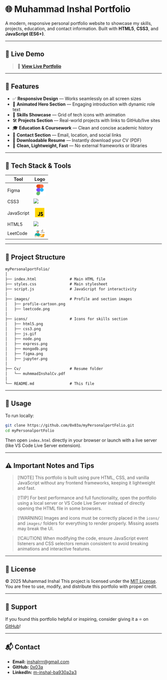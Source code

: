 
# 🌐 Muhammad Inshal Portfolio

A modern, responsive personal portfolio website to showcase my skills, projects, education, and contact information. Built with **HTML5**, **CSS3**, and **JavaScript (ES6+)**.

---

## 🚀 Live Demo

> 🔗 [**View Live Portfolio**](https://0x03a.github.io/My-Portfolio/)  


---

## 🌟 Features

- ✅ **Responsive Design** — Works seamlessly on all screen sizes  
- 🎯 **Animated Hero Section** — Engaging introduction with dynamic role text  
- 🧠 **Skills Showcase** — Grid of tech icons with animation  
- 🛠️ **Projects Section** — Real-world projects with links to GitHub/live sites  
- 🎓 **Education & Coursework** — Clean and concise academic history  
- 📩 **Contact Section** — Email, location, and social links  
- 📄 **Downloadable Resume** — Instantly download your CV (PDF)  
- 🌙 **Clean, Lightweight, Fast** — No external frameworks or libraries  

---

## 🧰 Tech Stack & Tools

| Tool       | Logo                                                                 |
|------------|----------------------------------------------------------------------|
| Figma      | <img src="icons/icons8-figma-50.png" width="40"/>                   |
| CSS3       | <img src="https://icon2.cleanpng.com/20180510/biw/kisspng-html-css-design-and-build-web-sites-web-develop-5af50c33acf486.1786193415260088837084.jpg" width="40"/> |
| JavaScript | <img src="icons/jsgif.gif" width="40"/>                              |
| HTML5      | <img src="https://encrypted-tbn0.gstatic.com/images?q=tbn:ANd9GcTTuspKjKxXgABkRelAAyT-yjDbapueYgL-ag&s" width="40"/> |
| LeetCode   | <img src="images/leetcode.png" width="40"/>                          |


---

## 📁 Project Structure

```plaintext
myPersonalportFolio/
│
├── index.html               # Main HTML file
├── styles.css               # Main stylesheet
├── script.js                # JavaScript for interactivity
│
├── images/                  # Profile and section images
│   ├── profile-cartoon.png
│   ├── leetcode.png
│
├── icons/                   # Icons for skills section
│   ├── html5.png
│   ├── css3.png
│   ├── js.gif
│   ├── node.png
│   ├── express.png
│   ├── mongodb.png
│   ├── figma.png
│   ├── jupyter.png
│
├── Cv/                      # Resume folder
│   └── muhmmadInshalCv.pdf
│
└── README.md                # This file
````

---

## 📄 Usage

To run locally:

```bash
git clone https://github.com/0x03a/myPersonalportFolio.git
cd myPersonalportFolio
```

Then open `index.html` directly in your browser or launch with a live server (like VS Code Live Server extension).

---

## ⚠️ Important Notes and Tips

> \[!NOTE]
> This portfolio is built using pure HTML, CSS, and vanilla JavaScript without any frontend frameworks, keeping it lightweight and fast.

> \[!TIP]
> For best performance and full functionality, open the portfolio using a local server or VS Code Live Server instead of directly opening the HTML file in some browsers.

> \[!WARNING]
> Images and icons must be correctly placed in the `icons/` and `images/` folders for everything to render properly. Missing assets may break the UI.

> \[!CAUTION]
> When modifying the code, ensure JavaScript event listeners and CSS selectors remain consistent to avoid breaking animations and interactive features.

---

## 📝 License

© 2025 Muhammad Inshal
This project is licensed under the [MIT License](LICENSE).
You are free to use, modify, and distribute this portfolio with proper credit.

---

## 🌟 Support

If you found this portfolio helpful or inspiring, consider giving it a ⭐ on [GitHub](https://github.com/0x03a/myPersonalportFolio)!

---

## 📬 Contact

* **Email:** [inshalrrr@gmail.com](mailto:inshalrrr@gmail.com)
* **GitHub:** [0x03a](https://github.com/0x03a)
* **LinkedIn:** [m-inshal-ba930a2a3](https://www.linkedin.com/in/m-inshal-ba930a2a3/)


